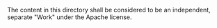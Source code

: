 The content in this directory shall be considered to be an independent, separate "Work" under the Apache license.
